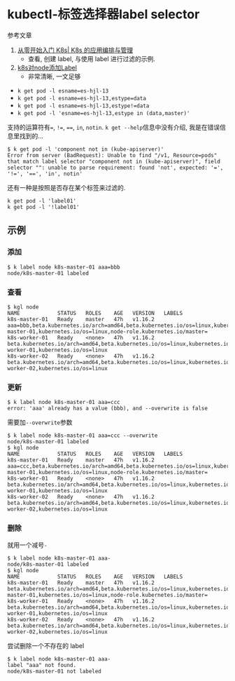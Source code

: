 # kubectl-标签选择器label selector

参考文章

1. [从零开始入门 K8s| K8s 的应用编排与管理](https://zhuanlan.zhihu.com/p/83681561)
    - 查看, 创建 label, 与使用 label 进行过滤的示例.
2. [k8s对node添加Label](https://blog.csdn.net/wang725/article/details/89786578)
    - 非常清晰, 一文足够

- `k get pod -l esname=es-hjl-13`
- `k get pod -l esname=es-hjl-13,estype=data`
- `k get pod -l esname=es-hjl-13,estype!=data`
- `k get pod -l 'esname=es-hjl-13,estype in (data,master)'`

支持的运算符有`=`, `!=`, `==`, `in`, `notin`. `k get --help`信息中没有介绍, 我是在错误信息里找到的...

```console
$ k get pod -l 'component not in (kube-apiserver)'
Error from server (BadRequest): Unable to find "/v1, Resource=pods" that match label selector "component not in (kube-apiserver)", field selector "": unable to parse requirement: found 'not', expected: '=', '!=', '==', 'in', notin'
```

还有一种是按照是否存在某个标签来过滤的.

```
k get pod -l 'label01'
k get pod -l '!label01'
```

## 示例

### 添加

```console
$ k label node k8s-master-01 aaa=bbb
node/k8s-master-01 labeled
```

### 查看

```console
$ kgl node
NAME            STATUS   ROLES    AGE   VERSION   LABELS
k8s-master-01   Ready    master   47h   v1.16.2   aaa=bbb,beta.kubernetes.io/arch=amd64,beta.kubernetes.io/os=linux,kubernetes.io/arch=amd64,kubernetes.io/hostname=k8s-master-01,kubernetes.io/os=linux,node-role.kubernetes.io/master=
k8s-worker-01   Ready    <none>   47h   v1.16.2   beta.kubernetes.io/arch=amd64,beta.kubernetes.io/os=linux,kubernetes.io/arch=amd64,kubernetes.io/hostname=k8s-worker-01,kubernetes.io/os=linux
k8s-worker-02   Ready    <none>   47h   v1.16.2   beta.kubernetes.io/arch=amd64,beta.kubernetes.io/os=linux,kubernetes.io/arch=amd64,kubernetes.io/hostname=k8s-worker-02,kubernetes.io/os=linux
```

### 更新

```console
$ k label node k8s-master-01 aaa=ccc
error: 'aaa' already has a value (bbb), and --overwrite is false
```

需要加`--overwrite`参数

```console
$ k label node k8s-master-01 aaa=ccc --overwrite
node/k8s-master-01 labeled
$ kgl node
NAME            STATUS   ROLES    AGE   VERSION   LABELS
k8s-master-01   Ready    master   47h   v1.16.2   aaa=ccc,beta.kubernetes.io/arch=amd64,beta.kubernetes.io/os=linux,kubernetes.io/arch=amd64,kubernetes.io/hostname=k8s-master-01,kubernetes.io/os=linux,node-role.kubernetes.io/master=
k8s-worker-01   Ready    <none>   47h   v1.16.2   beta.kubernetes.io/arch=amd64,beta.kubernetes.io/os=linux,kubernetes.io/arch=amd64,kubernetes.io/hostname=k8s-worker-01,kubernetes.io/os=linux
k8s-worker-02   Ready    <none>   47h   v1.16.2   beta.kubernetes.io/arch=amd64,beta.kubernetes.io/os=linux,kubernetes.io/arch=amd64,kubernetes.io/hostname=k8s-worker-02,kubernetes.io/os=linux
```

### 删除

就用一个减号`-`

```console
$ k label node k8s-master-01 aaa-
node/k8s-master-01 labeled
$ kgl node
NAME            STATUS   ROLES    AGE   VERSION   LABELS
k8s-master-01   Ready    master   47h   v1.16.2   beta.kubernetes.io/arch=amd64,beta.kubernetes.io/os=linux,kubernetes.io/arch=amd64,kubernetes.io/hostname=k8s-master-01,kubernetes.io/os=linux,node-role.kubernetes.io/master=
k8s-worker-01   Ready    <none>   47h   v1.16.2   beta.kubernetes.io/arch=amd64,beta.kubernetes.io/os=linux,kubernetes.io/arch=amd64,kubernetes.io/hostname=k8s-worker-01,kubernetes.io/os=linux
k8s-worker-02   Ready    <none>   47h   v1.16.2   beta.kubernetes.io/arch=amd64,beta.kubernetes.io/os=linux,kubernetes.io/arch=amd64,kubernetes.io/hostname=k8s-worker-02,kubernetes.io/os=linux
```

尝试删除一个不存在的 label

```
$ k label node k8s-master-01 aaa-
label "aaa" not found.
node/k8s-master-01 not labeled
```
